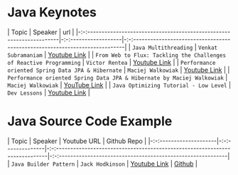 # Java Keynotes

| Topic                                                                  | Speaker              | url                                                                           |
|-:-:--------------------------------------------------------------------|-:-:------------------|-:-:---------------------------------------------------------------------------|
| `Java Multithreading`                                                  | `Venkat Subramaniam` | [Youtube Link](https://www.youtube.com/watch?v=6EQcpkSgsR8&ab_channel=Devoxx) |
| `From Web to Flux: Tackling the Challenges of Reactive Programming`    | `Victor Rentea`      | [Youtube Link](https://www.youtube.com/watch?v=wsgJU5S1rRY)                   |
| `Performance oriented Spring Data JPA & Hibernate`                     | `Maciej Walkowiak`   | [Youtube Link](https://www.youtube.com/watch?v=exqfB1WaqIw&t=711s)            |
| `Performance oriented Spring Data JPA & Hibernate by Maciej Walkowiak` | `Maciej Walkowiak`   | [YouTube Link](https://www.youtube.com/watch?v=L9ZOgX-3LTQ)                   |
| `Java Optimizing Tutorial - Low Level`                                 | `Dev Lessons`        | [Youtube Link](https://www.youtube.com/watch?v=SNCXp5ilYaA)                   |


# Java Source Code Example 

| Topic                  | Speaker          | Youtube URL                                                                   | Github Repo                                                   |
|-:-:--------------------|-:-:--------------|-:-:---------------------------------------------------------------------------|-:-:-----------------------------------------------------------|
| `Java Builder Pattern` | `Jack Hodkinson` | [Youtube Link](https://www.youtube.com/watch?v=6EQcpkSgsR8&ab_channel=Devoxx) | [Github](https://github.com/jrhodkinson/youtube-190-builders) |


